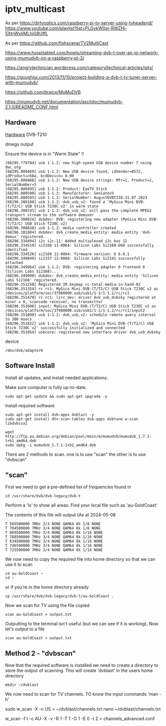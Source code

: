 # iptv_multicast
As per https://dirtyoptics.com/raspberry-pi-tv-server-using-tvheadend/   https://www.youtube.com/playlist?list=PLGvkW0sr-RWZHi-5XtnWxIjMLhjG8UffL

As per https://github.com/fishscene/TV2MultiCast

https://www.hospitableit.com/howto/streaming-dvb-t-over-an-ip-network-using-mumudvb-on-a-raspberry-pi-3/


https://angrytechnician.wordpress.com/category/technical-articles/iptv/

https://goughlui.com/2013/11/10/project-building-a-dvb-t-tv-tuner-server-with-mumudvb/

https://github.com/braice/MuMuDVB

https://mumudvb.net/documentation/asciidoc/mumudvb-2.1.0/README_CONF.html

## Hardware
[Hardware](https://www.amazon.com.au/dp/B008D8K50Q)
DVB-T210 

dmegs output

Ensure the device is in "Warm State" !!
```
[68295.779704] usb 1-1.2: new high-speed USB device number 7 using dwc_otg
[68295.880469] usb 1-1.2: New USB device found, idVendor=0572, idProduct=c68a, bcdDevice= 8.00
[68295.880488] usb 1-1.2: New USB device strings: Mfr=1, Product=2, SerialNumber=3
[68295.880495] usb 1-1.2: Product: EyeTV Stick
[68295.880500] usb 1-1.2: Manufacturer: Geniatech
[68295.880505] usb 1-1.2: SerialNumber: AugustDVBT210.31.07.2023
[68296.300180] usb 1-1.2: dvb_usb_v2: found a 'MyGica Mini DVB-(T/T2/C) USB Stick T230C v2' in warm state
[68296.300741] usb 1-1.2: dvb_usb_v2: will pass the complete MPEG2 transport stream to the software demuxer
[68296.300824] dvbdev: DVB: registering new adapter (MyGica Mini DVB-(T/T2/C) USB Stick T230C v2)
[68296.300838] usb 1-1.2: media controller created
[68296.301804] dvbdev: dvb_create_media_entity: media entity 'dvb-demux' registered.
[68296.334494] i2c i2c-11: Added multiplexed i2c bus 12
[68296.334519] si2168 11-0064: Silicon Labs Si2168-D60 successfully identified
[68296.334526] si2168 11-0064: firmware version: D 6.0.1
[68296.349849] si2157 12-0060: Silicon Labs Si2141 successfully attached
[68296.349964] usb 1-1.2: DVB: registering adapter 0 frontend 0 (Silicon Labs Si2168)...
[68296.349990] dvbdev: dvb_create_media_entity: media entity 'Silicon Labs Si2168' registered.
[68296.351258] Registered IR keymap rc-total-media-in-hand-02
[68296.351354] rc rc1: MyGica Mini DVB-(T/T2/C) USB Stick T230C v2 as /devices/platform/soc/3f980000.usb/usb1/1-1/1-1.2/rc/rc1
[68296.351479] rc rc1: lirc_dev: driver dvb_usb_dvbsky registered at minor = 0, scancode receiver, no transmitter
[68296.351606] input: MyGica Mini DVB-(T/T2/C) USB Stick T230C v2 as /devices/platform/soc/3f980000.usb/usb1/1-1/1-1.2/rc/rc1/input2
[68296.351809] usb 1-1.2: dvb_usb_v2: schedule remote query interval to 300 msecs
[68296.351822] usb 1-1.2: dvb_usb_v2: 'MyGica Mini DVB-(T/T2/C) USB Stick T230C v2' successfully initialized and connected
[68296.351954] usbcore: registered new interface driver dvb_usb_dvbsky
```

device
```
/dev/dvb/adapter0 
```

## Software Install
Install all updates, and install needed applications:


Make sure computer is fully up-to-date.
```
sudo apt-get update && sudo apt-get upgrade -y
````

Install required software
```
sudo apt-get install dvb-apps dvblast -y
sudo apt-get install dtv-scan-tables dvb-apps dvbtune w-scan libdvbcsa1

wget http://ftp.au.debian.org/debian/pool/main/m/mumudvb/mumudvb_1.7.1-1+b1_amd64.deb
sudo dpkg -i mumudvb_1.7.1-1+b1_amd64.deb

```

There are 2 methods to scan.  one is to use "scan"  the other is to use "dvbscan"

## "scan"
First we need to get a pre-defined list of frequencies found in
```
cd /usr/share/dvb/dvb-legacy/dvb-t
```
Perform a 'ls' to show all areas.  Find your local file such as 'au-GoldCoast'

The contents of this file will output (As at 2024-05-08
```
T 585500000 7MHz 2/3 NONE QAM64 8k 1/8 NONE
T 704500000 7MHz 3/4 NONE QAM64 8k 1/8 NONE
T 809500000 7MHz 3/4 NONE QAM64 8k 1/16 NONE
T 788500000 7MHz 3/4 NONE QAM64 8k 1/16 NONE
T 634500000 7MHz 3/4 NONE QAM64 8k 1/16 NONE
T 746500000 7MHz 3/4 NONE QAM64 8k 1/16 NONE
T 725500000 7MHz 3/4 NONE QAM64 8k 1/16 NONE
```

We now need to copy the required file into home directory so that we can use it to scan
```
cd au-GoldCoast ~
cd ~
```

or if you're in the home directory already
```
cp /usr/share/dvb/dvb-legacy/dvb-t/au-GoldCoast .
```

Now we scan for TV using the file copied
```
scan au-GoldCoast > output.txt
```

Outputting to the terminal isn't useful (but we can see if it is working).  Now let's output to a file
```
scan au-GoldCoast > output.txt
```


## Method 2 - "dvbscan"


Now that the required software is installed we need to create a directory to store the output of scanning.  This will create 'dvblast' in the users home directory
```
mkdir ~/dvblast
```

We now need to scan for TV channels.   TO know the input commands 'man -h'







sudo w_scan -X -c US > ~/dvblast/channels.txt
nano ~/dvblast/channels.txt


w_scan -f t -c AU -X -v -R 1 -T 1 -O 1 -E 0 -t 2 > channels_advanced.conf
